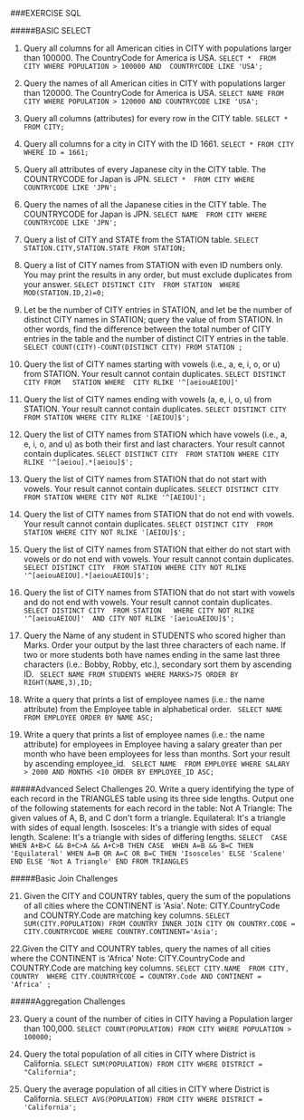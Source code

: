###EXERCISE SQL

#####BASIC SELECT

1. Query all columns for all American cities in CITY with populations larger than 100000. The CountryCode for America is USA.
`SELECT * 
FROM CITY
WHERE POPULATION > 100000
AND 
COUNTRYCODE LIKE 'USA';`

2. Query the names of all American cities in CITY with populations larger than 120000. The CountryCode for America is USA.
`SELECT NAME
FROM CITY
WHERE POPULATION > 120000
AND COUNTRYCODE LIKE 'USA';`

3. Query all columns (attributes) for every row in the CITY table.
`SELECT * 
FROM CITY;`

4. Query all columns for a city in CITY with the ID 1661.
`SELECT *
FROM CITY
WHERE ID = 1661;`

5. Query all attributes of every Japanese city in the CITY table. The COUNTRYCODE for Japan is JPN.
`SELECT * 
FROM CITY
WHERE COUNTRYCODE LIKE 'JPN';`

6. Query the names of all the Japanese cities in the CITY table. The COUNTRYCODE for Japan is JPN.
`SELECT NAME 
FROM CITY
WHERE COUNTRYCODE LIKE 'JPN';`

7. Query a list of CITY and STATE from the STATION table.
 `SELECT STATION.CITY,STATION.STATE
FROM STATION;`

8. Query a list of CITY names from STATION with even ID numbers only. You may print the results in any order, but must exclude duplicates from your answer.
`SELECT DISTINCT CITY 
FROM STATION 
WHERE MOD(STATION.ID,2)=0;`

9. Let  be the number of CITY entries in STATION, and let  be the number of distinct CITY names in STATION; query the value of  from STATION. In other words, find the difference between the total number of CITY entries in the table and the number of distinct CITY entries in the table.
` SELECT COUNT(CITY)-COUNT(DISTINCT CITY) FROM STATION ;`

10. Query the list of CITY names starting with vowels (i.e., a, e, i, o, or u) from STATION. Your result cannot contain duplicates.
`SELECT DISTINCT CITY
FROM   STATION
WHERE  CITY RLIKE '^[aeiouAEIOU]'
` 

11. Query the list of CITY names ending with vowels (a, e, i, o, u) from STATION. Your result cannot contain duplicates.
`SELECT DISTINCT CITY
FROM STATION
WHERE CITY RLIKE '[AEIOU]$';`

12. Query the list of CITY names from STATION which have vowels (i.e., a, e, i, o, and u) as both their first and last characters. Your result cannot contain duplicates.
`SELECT DISTINCT CITY 
FROM STATION
WHERE CITY RLIKE '^[aeiou].*[aeiou]$';
`
13. Query the list of CITY names from STATION that do not start with vowels. Your result cannot contain duplicates.
`SELECT DISTINCT CITY 
FROM STATION
WHERE CITY NOT RLIKE '^[AEIOU]';`

14. Query the list of CITY names from STATION that do not end with vowels. Your result cannot contain duplicates.
`SELECT DISTINCT CITY 
FROM STATION
WHERE CITY NOT RLIKE '[AEIOU]$';`

15. Query the list of CITY names from STATION that either do not start with vowels or do not end with vowels. Your result cannot contain duplicates.
`SELECT DISTINCT CITY 
FROM STATION
WHERE CITY NOT RLIKE '^[aeiouAEIOU].*[aeiouAEIOU]$';`

16. Query the list of CITY names from STATION that do not start with vowels and do not end with vowels. Your result cannot contain duplicates.
` SELECT DISTINCT CITY 
FROM STATION  
WHERE CITY NOT RLIKE '^[aeiouAEIOU]' 
AND CITY NOT RLIKE '[aeiouAEIOU]$';`

17. Query the Name of any student in STUDENTS who scored higher than  Marks. Order your output by the last three characters of each name. If two or more students both have names ending in the same last three characters (i.e.: Bobby, Robby, etc.), secondary sort them by ascending ID.
` SELECT NAME
FROM STUDENTS
WHERE MARKS>75
ORDER BY RIGHT(NAME,3),ID;`

18. Write a query that prints a list of employee names (i.e.: the name attribute) from the Employee table in alphabetical order.
` SELECT NAME 
FROM EMPLOYEE
ORDER BY NAME ASC;`

19.  Write a query that prints a list of employee names (i.e.: the name attribute) for employees in Employee having a salary greater than  per month who have been employees for less than  months. Sort your result by ascending employee_id.
` SELECT NAME 
FROM EMPLOYEE
WHERE SALARY > 2000 AND MONTHS <10
ORDER BY EMPLOYEE_ID ASC;`
 
#####Advanced Select Challenges
20. Write a query identifying the type of each record in the TRIANGLES table using its three side lengths. Output one of the following statements for each record in the table:
Not A Triangle: The given values of A, B, and C don't form a triangle.
Equilateral: It's a triangle with  sides of equal length.
Isosceles: It's a triangle with  sides of equal length.
Scalene: It's a triangle with  sides of differing lengths.
`SELECT  CASE
    WHEN A+B>C && B+C>A && A+C>B THEN
        CASE 
            WHEN A=B && B=C THEN 'Equilateral'
            WHEN A=B OR A=C OR B=C THEN 'Isosceles'
            ELSE 'Scalene'
        END
    ELSE 'Not A Triangle'
END
FROM TRIANGLES`

#####Basic Join Challenges

21. Given the CITY and COUNTRY tables, query the sum of the populations of all cities where the CONTINENT is 'Asia'.
Note: CITY.CountryCode and COUNTRY.Code are matching key columns.
`SELECT SUM(CITY.POPULATION)
FROM COUNTRY
INNER JOIN CITY
    ON COUNTRY.CODE = CITY.COUNTRYCODE
WHERE COUNTRY.CONTINENT='Asia';`

22.Given the CITY and COUNTRY tables, query the names of all cities where the CONTINENT is 'Africa'
Note: CITY.CountryCode and COUNTRY.Code are matching key columns.
`SELECT CITY.NAME 
FROM CITY, COUNTRY 
WHERE CITY.COUNTRYCODE = COUNTRY.Code AND CONTINENT = 'Africa' ;`

#####Aggregation Challenges

23. Query a count of the number of cities in CITY having a Population larger than 100,000.
`SELECT COUNT(POPULATION)
FROM CITY
WHERE POPULATION > 100000;`

24. Query the total population of all cities in CITY where District is California.
`SELECT SUM(POPULATION)
FROM CITY
WHERE DISTRICT = "California";`

25. Query the average population of all cities in CITY where District is California.
`SELECT AVG(POPULATION)
FROM CITY
WHERE DISTRICT = 'California';
`
